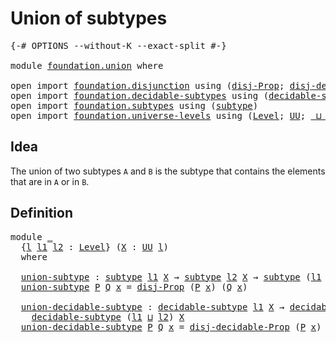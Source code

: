 # Union of subtypes

<pre class="Agda"><a id="30" class="Symbol">{-#</a> <a id="34" class="Keyword">OPTIONS</a> <a id="42" class="Pragma">--without-K</a> <a id="54" class="Pragma">--exact-split</a> <a id="68" class="Symbol">#-}</a>

<a id="73" class="Keyword">module</a> <a id="80" href="foundation.union.html" class="Module">foundation.union</a> <a id="97" class="Keyword">where</a>

<a id="104" class="Keyword">open</a> <a id="109" class="Keyword">import</a> <a id="116" href="foundation.disjunction.html" class="Module">foundation.disjunction</a> <a id="139" class="Keyword">using</a> <a id="145" class="Symbol">(</a><a id="146" href="foundation.disjunction.html#1135" class="Function">disj-Prop</a><a id="155" class="Symbol">;</a> <a id="157" href="foundation.disjunction.html#1591" class="Function">disj-decidable-Prop</a><a id="176" class="Symbol">)</a>
<a id="178" class="Keyword">open</a> <a id="183" class="Keyword">import</a> <a id="190" href="foundation.decidable-subtypes.html" class="Module">foundation.decidable-subtypes</a> <a id="220" class="Keyword">using</a> <a id="226" class="Symbol">(</a><a id="227" href="foundation.decidable-subtypes.html#1705" class="Function">decidable-subtype</a><a id="244" class="Symbol">)</a>
<a id="246" class="Keyword">open</a> <a id="251" class="Keyword">import</a> <a id="258" href="foundation.subtypes.html" class="Module">foundation.subtypes</a> <a id="278" class="Keyword">using</a> <a id="284" class="Symbol">(</a><a id="285" href="foundation-core.subtypes.html#2198" class="Function">subtype</a><a id="292" class="Symbol">)</a>
<a id="294" class="Keyword">open</a> <a id="299" class="Keyword">import</a> <a id="306" href="foundation.universe-levels.html" class="Module">foundation.universe-levels</a> <a id="333" class="Keyword">using</a> <a id="339" class="Symbol">(</a><a id="340" href="Agda.Primitive.html#597" class="Postulate">Level</a><a id="345" class="Symbol">;</a> <a id="347" href="foundation-core.universe-levels.html#222" class="Primitive">UU</a><a id="349" class="Symbol">;</a> <a id="351" href="Agda.Primitive.html#810" class="Primitive Operator">_⊔_</a><a id="354" class="Symbol">)</a>
</pre>
## Idea

The union of two subtypes `A` and `B` is the subtype that contains the elements that are in `A` or in `B`.

## Definition

<pre class="Agda"><a id="501" class="Keyword">module</a> <a id="508" href="foundation.union.html#508" class="Module">_</a>
  <a id="512" class="Symbol">{</a><a id="513" href="foundation.union.html#513" class="Bound">l</a> <a id="515" href="foundation.union.html#515" class="Bound">l1</a> <a id="518" href="foundation.union.html#518" class="Bound">l2</a> <a id="521" class="Symbol">:</a> <a id="523" href="Agda.Primitive.html#597" class="Postulate">Level</a><a id="528" class="Symbol">}</a> <a id="530" class="Symbol">(</a><a id="531" href="foundation.union.html#531" class="Bound">X</a> <a id="533" class="Symbol">:</a> <a id="535" href="foundation-core.universe-levels.html#222" class="Primitive">UU</a> <a id="538" href="foundation.union.html#513" class="Bound">l</a><a id="539" class="Symbol">)</a>
  <a id="543" class="Keyword">where</a>

  <a id="552" href="foundation.union.html#552" class="Function">union-subtype</a> <a id="566" class="Symbol">:</a> <a id="568" href="foundation-core.subtypes.html#2198" class="Function">subtype</a> <a id="576" href="foundation.union.html#515" class="Bound">l1</a> <a id="579" href="foundation.union.html#531" class="Bound">X</a> <a id="581" class="Symbol">→</a> <a id="583" href="foundation-core.subtypes.html#2198" class="Function">subtype</a> <a id="591" href="foundation.union.html#518" class="Bound">l2</a> <a id="594" href="foundation.union.html#531" class="Bound">X</a> <a id="596" class="Symbol">→</a> <a id="598" href="foundation-core.subtypes.html#2198" class="Function">subtype</a> <a id="606" class="Symbol">(</a><a id="607" href="foundation.union.html#515" class="Bound">l1</a> <a id="610" href="Agda.Primitive.html#810" class="Primitive Operator">⊔</a> <a id="612" href="foundation.union.html#518" class="Bound">l2</a><a id="614" class="Symbol">)</a> <a id="616" href="foundation.union.html#531" class="Bound">X</a>
  <a id="620" href="foundation.union.html#552" class="Function">union-subtype</a> <a id="634" href="foundation.union.html#634" class="Bound">P</a> <a id="636" href="foundation.union.html#636" class="Bound">Q</a> <a id="638" href="foundation.union.html#638" class="Bound">x</a> <a id="640" class="Symbol">=</a> <a id="642" href="foundation.disjunction.html#1135" class="Function">disj-Prop</a> <a id="652" class="Symbol">(</a><a id="653" href="foundation.union.html#634" class="Bound">P</a> <a id="655" href="foundation.union.html#638" class="Bound">x</a><a id="656" class="Symbol">)</a> <a id="658" class="Symbol">(</a><a id="659" href="foundation.union.html#636" class="Bound">Q</a> <a id="661" href="foundation.union.html#638" class="Bound">x</a><a id="662" class="Symbol">)</a>

  <a id="667" href="foundation.union.html#667" class="Function">union-decidable-subtype</a> <a id="691" class="Symbol">:</a> <a id="693" href="foundation.decidable-subtypes.html#1705" class="Function">decidable-subtype</a> <a id="711" href="foundation.union.html#515" class="Bound">l1</a> <a id="714" href="foundation.union.html#531" class="Bound">X</a> <a id="716" class="Symbol">→</a> <a id="718" href="foundation.decidable-subtypes.html#1705" class="Function">decidable-subtype</a> <a id="736" href="foundation.union.html#518" class="Bound">l2</a> <a id="739" href="foundation.union.html#531" class="Bound">X</a> <a id="741" class="Symbol">→</a>
    <a id="747" href="foundation.decidable-subtypes.html#1705" class="Function">decidable-subtype</a> <a id="765" class="Symbol">(</a><a id="766" href="foundation.union.html#515" class="Bound">l1</a> <a id="769" href="Agda.Primitive.html#810" class="Primitive Operator">⊔</a> <a id="771" href="foundation.union.html#518" class="Bound">l2</a><a id="773" class="Symbol">)</a> <a id="775" href="foundation.union.html#531" class="Bound">X</a>
  <a id="779" href="foundation.union.html#667" class="Function">union-decidable-subtype</a> <a id="803" href="foundation.union.html#803" class="Bound">P</a> <a id="805" href="foundation.union.html#805" class="Bound">Q</a> <a id="807" href="foundation.union.html#807" class="Bound">x</a> <a id="809" class="Symbol">=</a> <a id="811" href="foundation.disjunction.html#1591" class="Function">disj-decidable-Prop</a> <a id="831" class="Symbol">(</a><a id="832" href="foundation.union.html#803" class="Bound">P</a> <a id="834" href="foundation.union.html#807" class="Bound">x</a><a id="835" class="Symbol">)</a> <a id="837" class="Symbol">(</a><a id="838" href="foundation.union.html#805" class="Bound">Q</a> <a id="840" href="foundation.union.html#807" class="Bound">x</a><a id="841" class="Symbol">)</a>
</pre>